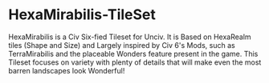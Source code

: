 # HexaMirabilis-TileSet
 HexaMirabilis is a Civ Six-fied Tileset for Unciv.   It is Based on HexaRealm tiles (Shape and Size) and Largely inspired by Civ 6's Mods, such as TerraMirabilis and the placeable Wonders feature present in the game.   This Tileset focuses on variety with plenty of details that will make even the most barren landscapes look Wonderful!
